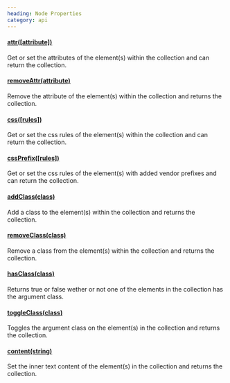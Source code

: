 ```yaml
--- 
heading: Node Properties
category: api
---
```


#### [attr([attribute])](/api/attr/)

Get or set the attributes of the element(s) within the collection and 
can return the collection.

#### [removeAttr(attribute)](/api/removeAttr/)

Remove the attribute of the element(s) within the collection and 
returns the collection.

#### [css([rules])](/api/css/)

Get or set the css rules of the element(s) within the collection and 
can return the collection.

#### [cssPrefix([rules])](/api/cssPrefix/)

Get or set the css rules of the element(s) with added vendor prefixes 
and can return the collection.

#### [addClass(class)](/api/addClass/)

Add a class to the element(s) within the collection and returns the 
collection.

#### [removeClass(class)](/api/removeClass/)

Remove a class from the element(s) within the collection and returns 
the collection.

#### [hasClass(class)](/api/hasClass/)

Returns true or false wether or not one of the elements in the collection 
has the argument class.

#### [toggleClass(class)](/api/toggleClass/)

Toggles the argument class on the element(s) in the collection and 
returns the collection.

#### [content(string)](/api/content/)

Set the inner text content of the element(s) in the collection and 
returns the collection.
